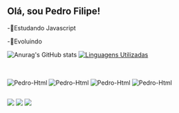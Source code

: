 ## Olá, sou Pedro Filipe!
-🌱Estudando Javascript

-🎯Evoluindo

  ![Anurag's GitHub stats](https://github-readme-stats.vercel.app/api?username=PedroNunes-Dev&show_icons=true&theme=blue-green)
  [![Linguagens Utilizadas](https://github-readme-stats.vercel.app/api/top-langs/?username=PedroNunes-Dev&layout=compact&theme=blue-green)](https://github.com/PedroNunes-Dev)

##
<div style="display: inline_block"><br>
  <img align="center" alt="Pedro-Html"  src="https://img.shields.io/badge/HTML5-E34F26?style=for-the-badge&logo=html5&logoColor=white" target="_blank">
  <img align="center" alt="Pedro-Html"  src="https://img.shields.io/badge/CSS3-1572B6?style=for-the-badge&logo=css3&logoColor=white" target="_blank">
  <img align="center" alt="Pedro-Html"  src="https://img.shields.io/badge/JavaScript-F7DF1E?style=for-the-badge&logo=javascript&logoColor=black" target="_blank">
  <img align="center" alt="Pedro-Html"  src="https://img.shields.io/badge/Python-14354C?style=for-the-badge&logo=python&logoColor=white" target="_blank">
</div>

##
<div>
  <a href="www.linkedin.com/in/pedro-filipe-3311b51b4" target="_blank"><img src="https://img.shields.io/badge/LinkedIn-0077B5?style=for-the-badge&logo=linkedin&logoColor=white" target="_blank"></a>
  <a href="adm.pedronunes@hotmail.com" target="_blank"><img src="https://img.shields.io/badge/Microsoft_Outlook-0078D4?style=for-the-badge&logo=microsoft-outlook&logoColor=white" target="_blank"></a>
  <a href="https://www.instagram.com/pedruhnunes?r=nametag" target="_blank"><img src="https://img.shields.io/badge/Instagram-E4405F?style=for-the-badge&logo=instagram&logoColor=white" target="_blank"></a>
</div>

